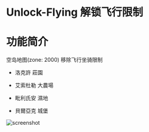 Unlock-Flying 解锁飞行限制
======

# 功能简介

空岛地图(zone: 2000) 移除飞行坐骑限制

- 洛克許 莊園

- 艾索杜勒 大農場

- 毗利氏安 濕地

- 貝爾亞克 城堡

![screenshot](https://github.com/zc149352394/Unlock-Flying/blob/master/screenshot/01.jpg)
